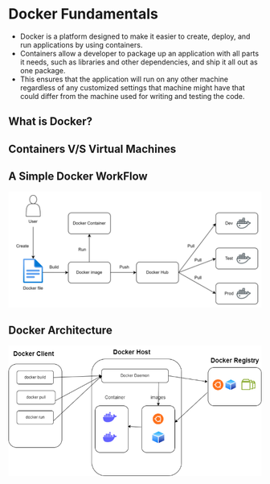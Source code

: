 # Docker Fundamentals
- Docker is a platform designed to make it easier to create, deploy, and run applications by using containers. 
- Containers allow a developer to package up an application with all parts it needs, such as libraries and other dependencies, and ship it all out as one package.
- This ensures that the application will run on any other machine regardless of any customized settings that machine might have that could differ from the machine used for writing and testing the code.

## What is Docker?

## Containers V/S Virtual Machines

## A Simple Docker WorkFlow
![alt text](<docker workflow.png>)
## Docker Architecture
![alt text](<docker architecture.png>)
